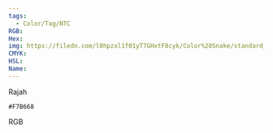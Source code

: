 ```yaml
---
tags:
  - Color/Tag/NTC
RGB:
Hex:
img: https://filedn.com/l0hpzxl1f01yT7GHxtF8cyk/Color%20Snake/standard_csv_to_svg/F7B668.svg
CMYK:
HSL:
Name:
---
```

Rajah
```palette
#F7B668
```
RGB
